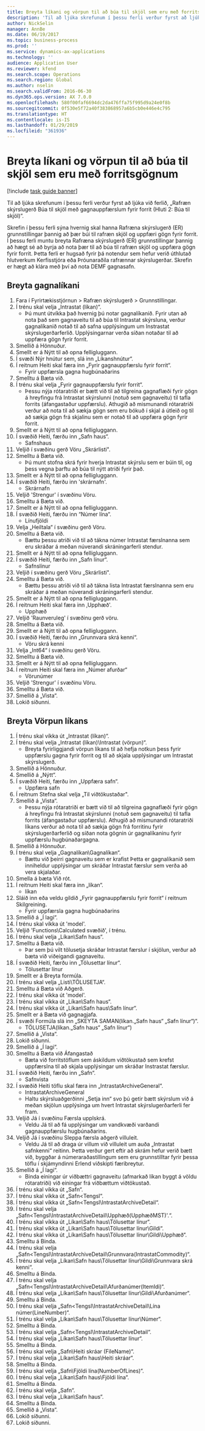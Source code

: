 ```yaml
---
title: Breyta líkani og vörpun til að búa til skjöl sem eru með forritsgögnum
description: 'Til að ljúka skrefunum í þessu ferli verður fyrst að ljúka við ferlið, „Rafræn skýrslugerð Búa til skjöl með gagnauppfærslum fyrir forrit (Hluti 2: Búa til skjöl)“.'
author: NickSelin
manager: AnnBe
ms.date: 06/19/2017
ms.topic: business-process
ms.prod: ''
ms.service: dynamics-ax-applications
ms.technology: ''
audience: Application User
ms.reviewer: kfend
ms.search.scope: Operations
ms.search.region: Global
ms.author: nselin
ms.search.validFrom: 2016-06-30
ms.dyn365.ops.version: AX 7.0.0
ms.openlocfilehash: 580f00faf6694dc2da476ffa75f995d9a24e0f8b
ms.sourcegitcommit: 0f530e5f72a40f383868957a6b5cb0e446e4c795
ms.translationtype: HT
ms.contentlocale: is-IS
ms.lasthandoff: 01/29/2019
ms.locfileid: "361936"
---
```

# <a name="modify-models-and-mappings-to-generate-documents-that-have-application-data"></a>Breyta líkani og vörpun til að búa til skjöl sem eru með forritsgögnum

[!include [task guide banner](../../includes/task-guide-banner.md)]

Til að ljúka skrefunum í þessu ferli verður fyrst að ljúka við ferlið, „Rafræn skýrslugerð Búa til skjöl með gagnauppfærslum fyrir forrit (Hluti 2: Búa til skjöl)“. 

Skrefin í þessu ferli sýna hvernig skal hanna Rafræna skýrslugerð (ER) grunnstillingar þannig að þær búi til rafræn skjöl og uppfæri gögn fyrir forrit. Í þessu ferli muntu breyta Rafræna skýrslugerð (ER) grunnstillingar þannig að hægt sé að byrja að nota þær til að búa til rafræn skjöl og uppfæra gögn fyrir forrit. Þetta ferli er hugsað fyrir þá notendur sem hefur verið úthlutað hlutverkum Kerfisstjóra eða Þróunaraðila rafrænnar skýrslugerðar. Skrefin er hægt að klára með því að nota DEMF gagnasafn.


## <a name="modify-data-model"></a>Breyta gagnalíkani
1. Fara í Fyrirtækisstjórnun > Rafræn skýrslugerð > Grunnstillingar.
2. Í trénu skal velja „Intrastat (líkan)“.
    * Þú munt útvíkka það hvernig þú notar gagnalíkanið. Fyrir utan að nota það sem gagnaveitu til að búa til Intrastat skýrsluna, verður gagnalíkanið notað til að safna upplýsingum um Instrastat skýrslugerðarferlið. Upplýsingarnar verða síðan notaðar til að uppfæra gögn fyrir forrit.   
3. Smellið á Hönnuður.
4. Smellt er á Nýtt til að opna felligluggann.
5. Í svæði Nýr hnútur sem, slá inn „Líkanshnútur“.
6. Í reitnum Heiti skal færa inn „Fyrir gagnauppfærslu fyrir forrit“.
    * Fyrir uppfærsla gagna hugbúnaðarins  
7. Smelltu á Bæta við.
8. Í trénu skal velja „Fyrir gagnauppfærslu fyrir forrit“.
    * Þessu nýja rótaratriði er bætt við til að tilgreina gagnaflæði fyrir gögn á hreyfingu frá Intrastat skýrslunni (notuð sem gagnaveitu) til tafla forrits (áfangastaður uppfærslu). Athugið að mismunandi rótaratriði verður að nota til að sækja gögn sem eru bókuð í skjal á útleið og til að sækja gögn frá skjalinu sem er notað til að uppfæra gögn fyrir forrit.   
9. Smellt er á Nýtt til að opna felligluggann.
10. Í svæðið Heiti, færðu inn „Safn haus“.
    * Safnshaus  
11. Veljið í svæðinu gerð Vöru „Skrárlisti".
12. Smelltu á Bæta við.
    * Þú munt stofna skrá fyrir hverja Intrastat skýrslu sem er búin til, og þess vegna þarftu að búa til nýtt atriði fyrir það.  
13. Smellt er á Nýtt til að opna felligluggann.
14. Í svæðið Heiti, færðu inn 'skrárnafn'.
    * Skrárnafn  
15. Veljið 'Strengur' í svæðinu Vöru.
16. Smelltu á Bæta við.
17. Smellt er á Nýtt til að opna felligluggann.
18. Í svæðið Heiti, færðu inn “Númer lína“.
    * Línufjöldi  
19. Velja „Heiltala“ í svæðinu gerð Vöru.
20. Smelltu á Bæta við.
    * Bættu þessu atriði við til að tákna númer Intrastat færslnanna sem eru skráðar á meðan núverandi skráningarferli stendur.  
21. Smellt er á Nýtt til að opna felligluggann.
22. Í svæðið Heiti, færðu inn „Safn línur“.
    * Safnslínur  
23. Veljið í svæðinu gerð Vöru „Skrárlisti".
24. Smelltu á Bæta við.
    * Bættu þessu atriði við til að tákna lista Intrastat færslnanna sem eru skráðar á meðan núverandi skráningarferli stendur.  
25. Smellt er á Nýtt til að opna felligluggann.
26. Í reitnum Heiti skal færa inn ‚Upphæð'.
    * Upphæð  
27. Veljið 'Raunveruleg' í svæðinu gerð vöru.
28. Smelltu á Bæta við.
29. Smellt er á Nýtt til að opna felligluggann.
30. Í svæðið Heiti, færðu inn „Grunnvara skrá kenni“.
    * Vöru skrá kenni  
31. Velja „Int64“ í svæðinu gerð Vöru.
32. Smelltu á Bæta við.
33. Smellt er á Nýtt til að opna felligluggann.
34. Í reitnum Heiti skal færa inn „Númer afurðar“
    * Vörunúmer  
35. Veljið 'Strengur' í svæðinu Vöru.
36. Smelltu á Bæta við.
37. Smellið á „Vista“.
38. Lokið síðunni.

## <a name="modify-model-mapping"></a>Breyta Vörpun líkans
1. Í trénu skal víkka út „Intrastat (líkan)“.
2. Í trénu skal velja „Intrastat (líkan)\Intrastat (vörpun)“.
    * Breyta fyrirliggjandi vörpun líkans til að hefja notkun þess fyrir uppfærslu gagna fyrir forrit og til að skjala upplýsingar um Intrastat skýrslugerð.  
3. Smellið á Hönnuður.
4. Smellið á „Nýtt“.
5. Í svæðið Heiti, færðu inn „Uppfæra safn“.
    * Uppfæra safn  
6. Í reitnum Stefna skal velja „Til viðtökustaðar".
7. Smellið á „Vista“.
    * Þessu nýja rótaratriði er bætt við til að tilgreina gagnaflæði fyrir gögn á hreyfingu frá Intrastat skýrslunni (notuð sem gagnaveitu) til tafla forrits (áfangastaður uppfærslu). Athugið að mismunandi rótaratriði líkans verður að nota til að sækja gögn frá forritinu fyrir skýrslugerðarferlið og síðan nota gögnin úr gagnalíkaninu fyrir uppfærslu hugbúnaðargagna.   
8. Smellið á Hönnuður.
9. Í trénu skal velja „Gagnalíkan\Gagnalíkan“.
    * Bættu við þeirri gagnaveitu sem er krafist Þetta er gagnalíkanið sem inniheldur upplýsingar um skráðar Intrastat færslur sem verða að vera skjalaðar.  
10. Smella á bæta Við rót.
11. Í reitnum Heiti skal færa inn „líkan“.
    * líkan  
12. Sláið inn eða veldu gildið „Fyrir gagnauppfærslu fyrir forrit“ í reitnum Skilgreining.
    * Fyrir uppfærsla gagna hugbúnaðarins  
13. Smellið á „Í lagi“.
14. Í trénu skal víkka út 'model'.
15. Veljið 'Functions\Calculated svæðið', í trénu.
16. Í trénu skal velja „Líkan\Safn haus“.
17. Smelltu á Bæta við.
    * Þar sem þú vilt tölusetja skráðar Intrastat færslur í skjölun, verður að bæta við viðeigandi gagnaveitu.  
18. Í svæðið Heiti, færðu inn „Tölusettar línur“.
    * Tölusettar línur  
19. Smellt er á Breyta formúla.
20. Í trénu skal velja „Listi\TÖLUSETJA“.
21. Smelltu á Bæta við Aðgerð.
22. Í trénu skal víkka út 'model'.
23. Í trénu skal víkka út „Líkan\Safn haus“.
24. Í trénu skal víkka út „Líkan\Safn haus\Safn línur“.
25. Smellt er á Bæta við gagnagjafa.
26. Í svæði Formúla slá inn „SKEYTA SAMAN(líkan.„Safn haus“ „Safn línur“)“.
    * TÖLUSETJA(líkan.„Safn haus“ „Safn línur“)  
27. Smellið á „Vista“.
28. Lokið síðunni.
29. Smellið á „Í lagi“.
30. Smelltu á Bæta við Áfangastað
    * Bæta við forritstöflum sem áskildum viðtökustað sem krefst uppfærslna til að skjala upplýsingar um skráðar Instrastat færslur.  
31. Í svæðið Heiti, færðu inn „Safn“.
    * Safnvista  
32. Í svæðið Heiti töflu skal færa inn „IntrastatArchiveGeneral“.
    * IntrastatArchiveGeneral  
    * Haltu skýrsluaðgerðinni „Setja inn“ svo þú getir bætt skýrslum við á meðan skjölun upplýsinga um hvert Intrastat skýrslugerðarferli fer fram.  
33. Veljið Já í svæðinu Færsla upplskrá.
    * Veldu Já til að fá upplýsingar um vandkvæði varðandi gagnauppfærslu hugbúnaðarins.  
34. Veljið Já í svæðinu Sleppa færsla aðgerð villuleit.
    * Veldu Já til að draga úr villum við villuleit um auða „Intrastat safnkenni“ reitinn. Þetta verður gert eftir að skrám hefur verið bætt við, byggðar á númeraraðastillingum sem eru grunnstilltar fyrir þessa töflu í skjámyndinni Erlend viðskipti færibreytur.  
35. Smellið á „Í lagi“.
    * Binda einingar úr viðbættri gagnaveitu (afmarkað líkan byggt á völdu rótaratriði) við einingar frá viðbættum viðtökustað.  
36. Í trénu skal víkka út „Safn“.
37. Í trénu skal víkka út „Safn\<Tengsl“.
38. Í trénu skal víkka út „Safn\<Tengsl\IntrastatArchiveDetail“.
39. Í trénu skal velja „Safn\<Tengsl\IntrastatArchiveDetail\Upphæð(UpphæðMST)'.“.
40. Í trénu skal víkka út „Líkan\Safn haus\Tölusettar línur“.
41. Í trénu skal víkka út „Líkan\Safn haus\Tölusettar línur\Gildi“.
42. Í trénu skal víkka út „Líkan\Safn haus\Tölusettar línur\Gildi\Upphæð“.
43. Smelltu á Binda.
44. Í trénu skal velja „Safn\<Tengsl\IntrastatArchiveDetail\Grunnvara(IntrastatCommodity)“.
45. Í trénu skal velja „Líkan\Safn haus\Tölusettar línur\Gildi\Grunnvara skrá kenni“.
46. Smelltu á Binda.
47. Í trénu skal velja „Safn\<Tengsl\IntrastatArchiveDetail\Afurðanúmer(ItemIdi)“.
48. Í trénu skal velja „Líkan\Safn haus\Tölusettar línur\Gildi\Afurðanúmer“.
49. Smelltu á Binda.
50. Í trénu skal velja „Safn\<Tengsl\IntrastatArchiveDetail\Lína númer(LineNumber)“.
51. Í trénu skal velja „Líkan\Safn haus\Tölusettar línur\Númer“.
52. Smelltu á Binda.
53. Í trénu skal velja „Safn\<Tengsl\IntrastatArchiveDetail“.
54. Í trénu skal velja „Líkan\Safn haus\Tölusettar línur“.
55. Smelltu á Binda.
56. Í trénu skal velja „Safn\Heiti skráar (FileName)“.
57. Í trénu skal velja „Líkan\Safn haus\Heiti skráar“.
58. Smelltu á Binda.
59. Í trénu skal velja „Safn\Fjöldi lína(NumberOfLines)“.
60. Í trénu skal velja „Líkan\Safn haus\Fjöldi lína“.
61. Smelltu á Binda.
62. Í trénu skal velja „Safn“.
63. Í trénu skal velja „Líkan\Safn haus“.
64. Smelltu á Binda.
65. Smellið á „Vista“.
66. Lokið síðunni.
67. Lokið síðunni.

